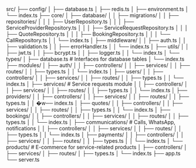 
src/
├── config/
│   ├── database.ts
│   ├── redis.ts
│   ├── environment.ts
│   └── index.ts
├── core/
│   ├── database/
│   │   ├── migrations/
│   │   ├── repositories/
│   │   │   ├── UserRepository.ts
│   │   │   ├── ServiceProviderRepository.ts
│   │   │   ├── ServiceRequestRepository.ts
│   │   │   ├── QuoteRepository.ts
│   │   │   ├── BookingRepository.ts
│   │   │   └── CallRepository.ts
│   │   └── index.ts
│   ├── middleware/
│   │   ├── auth.ts
│   │   ├── validation.ts
│   │   ├── errorHandler.ts
│   │   └── index.ts
│   ├── utils/
│   │   ├── jwt.ts
│   │   ├── bcrypt.ts
│   │   ├── logger.ts
│   │   └── index.ts
│   └── types/
│       ├── database.ts   # Interfaces for database tables
│       └── index.ts
├── modules/
│   ├── auth/
│   │   ├── controllers/
│   │   ├── services/
│   │   ├── routes/
│   │   ├── types.ts
│   │   └── index.ts
│   ├── users/
│   │   ├── controllers/
│   │   ├── services/
│   │   ├── routes/
│   │   ├── types.ts
│   │   └── index.ts
│   ├── services/          # Service requests module
│   │   ├── controllers/
│   │   ├── services/
│   │   ├── routes/
│   │   ├── types.ts
│   │   └── index.ts
│   ├── providers/
│   │   ├── controllers/
│   │   ├── services/
│   │   ├── routes/
│   │   ├── types.ts
│   │   �w── index.ts
│   ├── quotes/
│   │   ├── controllers/
│   │   ├── services/
│   │   ├── routes/
│   │   ├── types.ts
│   │   └── index.ts
│   ├── bookings/
│   │   ├── controllers/
│   │   ├── services/
│   │   ├── routes/
│   │   ├── types.ts
│   │   └── index.ts
│   ├── communications/    # Calls, WhatsApp, notifications
│   │   ├── controllers/
│   │   ├── services/
│   │   ├── routes/
│   │   ├── types.ts
│   │   └── index.ts
│   ├── payments/
│   │   ├── controllers/
│   │   ├── services/
│   │   ├── routes/
│   │   ├── types.ts
│   │   └── index.ts
│   └── products/          # E-commerce for service-related products
│       ├── controllers/
│       ├── services/
│       ├── routes/
│       ├── types.ts
│       └── index.ts
├── app.ts
└── server.ts